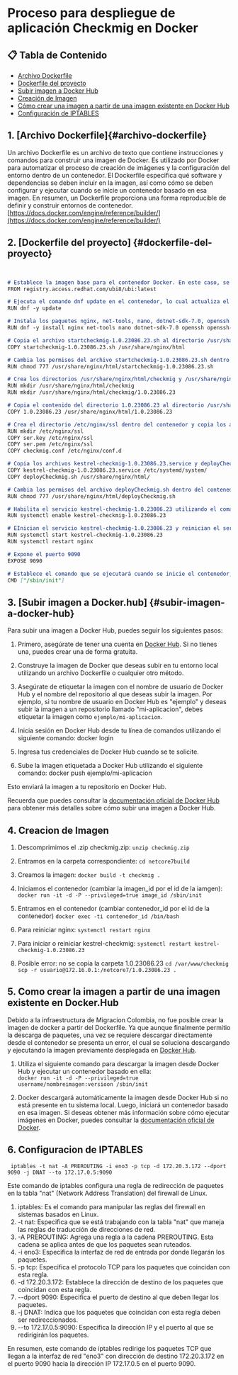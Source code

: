 # Proceso para despliegue de aplicación Checkmig en Docker

## 📋 Tabla de Contenido
- [Archivo Dockerfile](#archivo-dockerfile)
- [Dockerfile del proyecto](#dockerfile-del-proyecto)
- [Subir imagen a Docker Hub](#subir-imagen-a-docker-hub)
- [Creación de Imagen](#creación-de-imagen)
- [Cómo crear una imagen a partir de una imagen existente en Docker Hub](#cómo-crear-una-imagen-a-partir-de-una-imagen-existente-en-dockerhub)
- [Configuración de IPTABLES](#configuración-de-iptables)

## 1. [Archivo Dockerfile]{#archivo-dockerfile}

Un archivo Dockerfile es un archivo de texto que contiene instrucciones y comandos para construir una imagen de Docker. Es utilizado por Docker para automatizar el proceso de creación de imágenes y la configuración del entorno dentro de un contenedor. El Dockerfile especifica qué software y dependencias se deben incluir en la imagen, así como cómo se deben configurar y ejecutar cuando se inicie un contenedor basado en esa imagen. En resumen, un Dockerfile proporciona una forma reproducible de definir y construir entornos de contenedor.
[https://docs.docker.com/engine/reference/builder/](https://docs.docker.com/engine/reference/builder/)

## 2. [Dockerfile del proyecto] {#dockerfile-del-proyecto}
```markdown


# Establece la imagen base para el contenedor Docker. En este caso, se utiliza la imagen ubi8/ubi de Red Hat.
FROM registry.access.redhat.com/ubi8/ubi:latest

# Ejecuta el comando dnf update en el contenedor, lo cual actualiza el sistema operativo dentro del contenedor.
RUN dnf -y update

# Instala los paquetes nginx, net-tools, nano, dotnet-sdk-7.0, openssh y openssh-clients utilizando el comando dnf install.
RUN dnf -y install nginx net-tools nano dotnet-sdk-7.0 openssh openssh-clients

# Copia el archivo startcheckmig-1.0.23086.23.sh al directorio /usr/share/nginx/html dentro del contenedor.
COPY startcheckmig-1.0.23086.23.sh /usr/share/nginx/html

# Cambia los permisos del archivo startcheckmig-1.0.23086.23.sh dentro del contenedor para que tenga permisos de lectura, escritura y ejecución para todos los usuarios.
RUN chmod 777 /usr/share/nginx/html/startcheckmig-1.0.23086.23.sh

# Crea los directorios /usr/share/nginx/html/checkmig y /usr/share/nginx/html/checkmig/1.0.23086.23 dentro del contenedor.
RUN mkdir /usr/share/nginx/html/checkmig
RUN mkdir /usr/share/nginx/html/checkmig/1.0.23086.23

# Copia el contenido del directorio 1.0.23086.23 al directorio /usr/share/nginx/html/1.0.23086.23 dentro del contenedor.
COPY 1.0.23086.23 /usr/share/nginx/html/1.0.23086.23

# Crea el directorio /etc/nginx/ssl dentro del contenedor y copia los archivos ser.key, ser.pem y checkmig.conf a los respectivos directorios dentro del contenedor.
RUN mkdir /etc/nginx/ssl
COPY ser.key /etc/nginx/ssl
COPY ser.pem /etc/nginx/ssl
COPY checkmig.conf /etc/nginx/conf.d

# Copia los archivos kestrel-checkmig-1.0.23086.23.service y deployCheckmig.sh a los directorios /etc/systemd/system/ y /usr/share/nginx/html/, respectivamente, dentro del contenedor
COPY kestrel-checkmig-1.0.23086.23.service /etc/systemd/system/
COPY deployCheckmig.sh /usr/share/nginx/html/

# Cambia los permisos del archivo deployCheckmig.sh dentro del contenedor para que tenga permisos de lectura, escritura y ejecución para todos los usuarios.
RUN chmod 777 /usr/share/nginx/html/deployCheckmig.sh

# Habilita el servicio kestrel-checkmig-1.0.23086.23 utilizando el comando systemctl dentro del contenedor.
RUN systemctl enable kestrel-checkmig-1.0.23086.23

# EInician el servicio kestrel-checkmig-1.0.23086.23 y reinician el servicio nginx dentro del contenedor utilizando el comando systemctl.
RUN systemctl start kestrel-checkmig-1.0.23086.23
RUN systemctl restart nginx

# Expone el puerto 9090
EXPOSE 9090

# Establece el comando que se ejecutará cuando se inicie el contenedor, en este caso, el comando /sbin/init.
CMD ["/sbin/init"]

```

## 3. [Subir imagen a Docker.hub] {#subir-imagen-a-docker-hub}
Para subir una imagen a Docker Hub, puedes seguir los siguientes pasos:

  1. Primero, asegúrate de tener una cuenta en [Docker Hub](https://hub.docker.com/). Si no tienes una, puedes crear una de forma gratuita.

  2. Construye la imagen de Docker que deseas subir en tu entorno local utilizando un archivo Dockerfile o cualquier otro método.

  3. Asegúrate de etiquetar la imagen con el nombre de usuario de Docker Hub y el nombre del repositorio al que deseas subir la imagen. Por ejemplo, si tu nombre de usuario en Docker Hub es "ejemplo" y deseas subir la imagen a un repositorio llamado "mi-aplicacion", debes etiquetar la imagen como `ejemplo/mi-aplicacion`.

  4. Inicia sesión en Docker Hub desde tu línea de comandos utilizando el siguiente comando: docker login
  5. Ingresa tus credenciales de Docker Hub cuando se te solicite.

5. Sube la imagen etiquetada a Docker Hub utilizando el siguiente comando: docker push ejemplo/mi-aplicacion

Esto enviará la imagen a tu repositorio en Docker Hub.

Recuerda que puedes consultar la [documentación oficial de Docker Hub](https://docs.docker.com/docker-hub/) para obtener más detalles sobre cómo subir una imagen a Docker Hub.


## 4. Creacion de Imagen

   1. Descomprimimos el .zip checkmig.zip: 
     ``` unzip checkmig.zip  ```
     
   2. Entramos en la carpeta correspondiente:
      ``` cd netcore7build  ```
            
   3. Creamos la imagen: 
      ``` docker build -t checkmig . ```

   4. Iniciamos el contenedor (cambiar la imagen_id por el id de la iamgen): 
    ```  docker run -it -d -P --privileged=true image_id /sbin/init  ```

   5. Entramos en el contenedor (cambiar contenedor_id por el id de la contenedor) 
    ``` docker exec -ti contenedor_id /bin/bash ```

   6. Para reiniciar nginx:
    ``` systemctl restart nginx ```
 
   7. Para iniciar o reiniciar kestrel-checkmig:
    ``` systemctl restart kestrel-checkmig-1.0.23086.23 ```

   8. Posible error: no se copia la carpeta 1.0.23086.23
      ``` cd /var/www/checkmig  ```
      ``` scp -r usuario@172.16.0.1:/netcore7/1.0.23086.23 .```


## 5. Como crear la imagen a partir de una imagen existente en Docker.Hub

   Debido a la infraestructura de Migracion Colombia, no fue posible crear la imagen de docker a partir del Dockerfile. Ya que aunque finalmente permitio la descarga de paquetes, una vez se requiere descargar directamente desde el contenedor se presenta un error, el cual se soluciona descargando y ejecutando la imagen previamente desplegada en [Docker Hub](https://hub.docker.com/).
      

   1. Utiliza el siguiente comando para descargar la imagen desde Docker Hub y ejecutar un contenedor basado en ella:  
     ``` docker run -it -d -P --privileged=true username/nombreimagen:versioon /sbin/init ```
     
   2. Docker descargará automáticamente la imagen desde Docker Hub si no está presente en tu sistema local. Luego, iniciará un contenedor basado en esa imagen.
      Si deseas obtener más información sobre cómo ejecutar imágenes en Docker, puedes consultar la [documentación oficial de Docker](https://docs.docker.com/engine/reference/commandline/run/).


## 6. Configuracion de IPTABLES
     iptables -t nat -A PREROUTING -i eno3 -p tcp -d 172.20.3.172 --dport 9090 -j DNAT --to 172.17.0.5:9090 
    
  Este comando de iptables configura una regla de redirección de paquetes en la tabla "nat" (Network Address Translation) del firewall de Linux.

   1. iptables: Es el comando para manipular las reglas del firewall en sistemas basados en Linux.
   2. -t nat: Especifica que se está trabajando con la tabla "nat" que maneja las reglas de traducción de direcciones de red.
   3. -A PREROUTING: Agrega una regla a la cadena PREROUTING. Esta cadena se aplica antes de que los paquetes sean ruteados.
   4. -i eno3: Especifica la interfaz de red de entrada por donde llegarán los paquetes.
   5. -p tcp: Especifica el protocolo TCP para los paquetes que coincidan con esta regla.
   6. -d 172.20.3.172: Establece la dirección de destino de los paquetes que coincidan con esta regla.
   7. --dport 9090: Especifica el puerto de destino al que deben llegar los paquetes.
   8. -j DNAT: Indica que los paquetes que coincidan con esta regla deben ser redireccionados.
   9. --to 172.17.0.5:9090: Especifica la dirección IP y el puerto al que se redirigirán los paquetes.

En resumen, este comando de iptables redirige los paquetes TCP que llegan a la interfaz de red "eno3" con dirección de destino 172.20.3.172 en el puerto 9090 hacia la dirección IP 172.17.0.5 en el puerto 9090.
  

